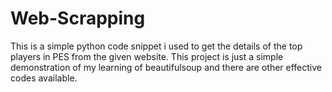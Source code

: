 # Web-Scrapping
This is a simple python code snippet i used to get the details of the top players in PES from the given website.
This project is just a simple demonstration of my learning of beautifulsoup and there are other effective codes available.
